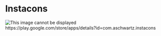 # Instacons
<img src="https://raw.githubusercontent.com/werdna3232/Insta_Git_Page/master/Github-Banner.png" alt="This image cannot be displayed">
https://play.google.com/store/apps/details?id=com.aschwartz.instacons
